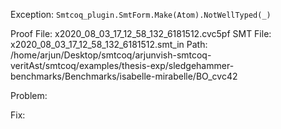 Exception: `Smtcoq_plugin.SmtForm.Make(Atom).NotWellTyped(_)`

Proof File: x2020_08_03_17_12_58_132_6181512.cvc5pf
SMT File: x2020_08_03_17_12_58_132_6181512.smt_in
Path: /home/arjun/Desktop/smtcoq/arjunvish-smtcoq-veritAst/smtcoq/examples/thesis-exp/sledgehammer-benchmarks/Benchmarks/isabelle-mirabelle/BO_cvc42

Problem:

Fix:
